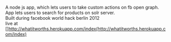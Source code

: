 A node js app, which lets users to take custom actions on fb open graph.  
App lets users to search for products on solr server.  
Built during facebook world hack berlin 2012  
live at []http://whatitworths.herokuapp.com/index(http://whatitworths.herokuapp.com/index)  
 
